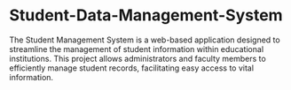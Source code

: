 # Student-Data-Management-System
The Student Management System is a web-based application designed to streamline the management of student information within educational institutions. This project allows administrators and faculty members to efficiently manage student records, facilitating easy access to vital information.

